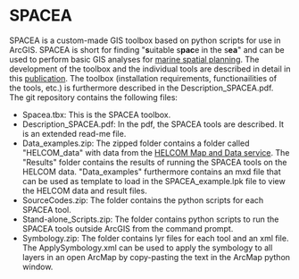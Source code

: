 # SPACEA
SPACEA is a custom-made GIS toolbox based on python scripts for use in ArcGIS. SPACEA is short for finding "<b>s</b>uitable s<b>pac</b>e in the s<b>ea</b>" and can be used to perform basic GIS analyses for <a href="https://marinebiodiversitymatrix.org/wiki/Marine_spatial_planning_definition">marine spatial planning</a>. The development of the toolbox and the individual tools are described in detail in this <a href="https://link.springer.com/chapter/10.1007/978-3-030-58811-3_28">publication</a>. The toolbox (installation requirements, functionailities of the tools, etc.) is furthermore described in the Description_SPACEA.pdf.<br> 
The git repository contains the following files:<br>
<ul><li>Spacea.tbx: This is the SPACEA toolbox.</li>
<li>Description_SPACEA.pdf: In the pdf, the SPACEA tools are described. It is an extended read-me file.
<li>Data_examples.zip: The zipped folder contains a folder called "HELCOM_data" with data from the <a href="https://maps.helcom.fi/website/mapservice/">HELCOM Map and Data service</a>. The "Results" folder contains the results of running the SPACEA tools on the HELCOM data. "Data_examples" furthermore contains an mxd file that can be used as template to load in the SPACEA_example.lpk file to view the HELCOM data and result files.
<li>SourceCodes.zip: The folder contains the python scripts for each SPACEA tool.
<li>Stand-alone_Scripts.zip: The folder contains python scripts to run the SPACEA tools outside ArcGIS from the command prompt.
<li>Symbology.zip: The folder contains lyr files for each tool and an xml file. The ApplySymbology.xml can be used to apply the symbology to all layers in an open ArcMap by copy-pasting the text in the ArcMap python window.</li><ul/>
